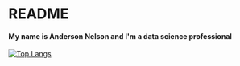 # README

#### My name is Anderson Nelson and I'm a data science professional

[![Top Langs](https://github-readme-stats.vercel.app/api/top-langs/?username=dachosen1&hide=jupyter%20notebook&layout=compact)](https://github.com/dachosen1)
